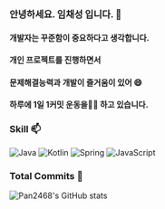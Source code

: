 ### 안녕하세요. 임채성 입니다. 👋
#### 개발자는 꾸준함이 중요하다고 생각합니다.
#### 개인 프로젝트를 진행하면서 
#### 문제해결능력과 개발이 즐거움이 있어 😄 
#### 하루에 1일 1커밋 운동을🏊‍♀️ 하고 있습니다. 

### Skill 📫 
![Java](https://img.shields.io/badge/Java-007396.svg?&style=for-the-badge&logo=Java&logoColor=white)
![Kotlin](https://img.shields.io/badge/Kotlin-7F52FF.svg?&style=for-the-badge&logo=Kotlin&logoColor=white)
![Spring](https://img.shields.io/badge/Spring-6DB33F.svg?&style=for-the-badge&logo=Spring&logoColor=white)
![JavaScript](https://img.shields.io/badge/JavaScript-F7DF1E.svg?&style=for-the-badge&logo=JavaScript&logoColor=white)
<br/>
### Total Commits 🔭
![Pan2468's GitHub stats](https://github-readme-stats.vercel.app/api?username=pan2468&show_icons=true&theme=tokyonight)
<!--
**pan2468/pan2468** is a ✨ _special_ ✨ repository because its `README.md` (this file) appears on your GitHub profile.

Here are some ideas to get you started:

- 🔭 I’m currently working on ...
- 🌱 I’m currently learning ...
- 👯 I’m looking to collaborate on ...
- 🤔 I’m looking for help with ...
- 💬 Ask me about ...
- 📫 How to reach me: ...
- 😄 Pronouns: ...
- ⚡ Fun fact: ...
-->
